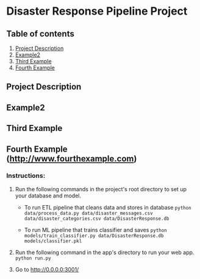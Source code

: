 # Disaster Response Pipeline Project

## Table of contents

1. [Project Description](#example)
2. [Example2](#example2)
3. [Third Example](#third-example)
4. [Fourth Example](#fourth-examplehttpwwwfourthexamplecom)


## Project Description
## Example2
## Third Example
## Fourth Example (http://www.fourthexample.com) 

### Instructions:
1. Run the following commands in the project's root directory to set up your database and model.

    - To run ETL pipeline that cleans data and stores in database
        `python data/process_data.py data/disaster_messages.csv data/disaster_categories.csv data/DisasterResponse.db`
        
    - To run ML pipeline that trains classifier and saves
        `python models/train_classifier.py data/DisasterResponse.db models/classifier.pkl`

2. Run the following command in the app's directory to run your web app.
    `python run.py`

3. Go to http://0.0.0.0:3001/
